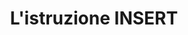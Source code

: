 ---
title: "L'istruzione INSERT"
running_title: INSERT
type: lecture
weight: 200
summary: "Quest lezione presenta l'istruzione INSERT del linguaggio SQL. Viene discusso il suo utilizzo inserire tuple di relazioni definite con il comando CREATE."
---